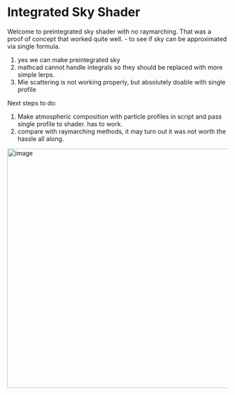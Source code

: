 # Integrated Sky Shader

Welcome to preintegrated sky shader with no raymarching.
That was a proof of concept that worked quite well. - to see if sky can be approximated via single formula.

1. yes we can make preintegrated sky
2. mathcad cannot handle integrals so they should be replaced with more simple lerps.
3. Mie scattering is not working properly, but absolutely doable with single profile

Next steps to do:
1. Make atmospheric composition with particle profiles in script and pass single profile to shader. has to work.
2. compare with raymarching methods, it may turn out it was not worth the hassle all along.

<img width="549" alt="image" src="https://user-images.githubusercontent.com/5610313/163669812-a645b047-9e3e-4bf9-b6aa-c1683fca0557.png">
